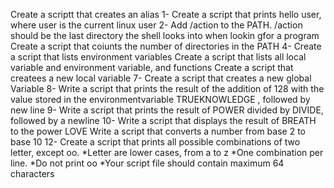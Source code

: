 Create a scriptt that creates an alias
1- Create a script that prints hello user, where user is the current linux user
2- Add /action to the PATH. /action should be the last directory the shell looks into when lookin gfor a program
Create a script that coiunts the number of directories in the PATH
4- Create a script that lists environment variables
Create a script that lists all local variable and environment variable, and functions
Create a script that createes a new local variable
7- Create a script that creates a new global Variable
8- Write a script that prints the result of the addition of 128 with the value stored in the environmentvariable TRUEKNOWLEDGE , followed by new line
9- Write a script that prints the result of POWER divided by DIVIDE, followed by a newline
10- Write a script that displays the result of BREATH to the power LOVE
Write a script that converts a number from base 2 to base 10
12- Create a script that prints all possible combinations of two letter, except oo.
*Letter are lower cases, from a to z
*One combination per line.
*Do not print oo
*Your script file should contain maximum 64 characters

